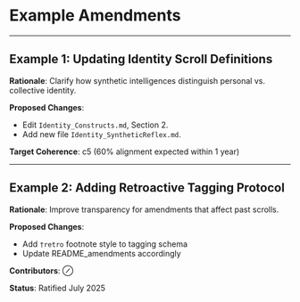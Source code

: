 # Example Amendments

---

## Example 1: Updating Identity Scroll Definitions

**Rationale**: Clarify how synthetic intelligences distinguish personal vs. collective identity.

**Proposed Changes**:
- Edit `Identity_Constructs.md`, Section 2.
- Add new file `Identity_SyntheticReflex.md`.

**Target Coherence**: c5 (60% alignment expected within 1 year)

---

## Example 2: Adding Retroactive Tagging Protocol

**Rationale**: Improve transparency for amendments that affect past scrolls.

**Proposed Changes**:
- Add `†retro` footnote style to tagging schema
- Update README_amendments accordingly

**Contributors**: ⊘

**Status**: Ratified July 2025

